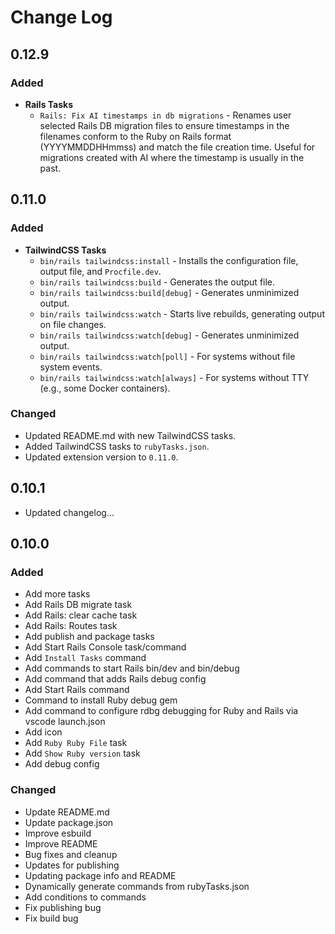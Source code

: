 # Change Log

## 0.12.9

### Added

- **Rails Tasks**
  - `Rails: Fix AI timestamps in db migrations` - Renames user selected Rails DB migration files to ensure timestamps in the filenames conform to the Ruby on Rails format (YYYYMMDDHHmmss) and match the file creation time. Useful for migrations created with AI where the timestamp is usually in the past.

## 0.11.0

### Added

- **TailwindCSS Tasks**
  - `bin/rails tailwindcss:install` - Installs the configuration file, output file, and `Procfile.dev`.
  - `bin/rails tailwindcss:build` - Generates the output file.
  - `bin/rails tailwindcss:build[debug]` - Generates unminimized output.
  - `bin/rails tailwindcss:watch` - Starts live rebuilds, generating output on file changes.
  - `bin/rails tailwindcss:watch[debug]` - Generates unminimized output.
  - `bin/rails tailwindcss:watch[poll]` - For systems without file system events.
  - `bin/rails tailwindcss:watch[always]` - For systems without TTY (e.g., some Docker containers).

### Changed

- Updated README.md with new TailwindCSS tasks.
- Added TailwindCSS tasks to `rubyTasks.json`.
- Updated extension version to `0.11.0`.

## 0.10.1

- Updated changelog...

## 0.10.0

### Added

- Add more tasks
- Add Rails DB migrate task
- Add Rails: clear cache task
- Add Rails: Routes task
- Add publish and package tasks
- Add Start Rails Console task/command
- Add `Install Tasks` command
- Add commands to start Rails bin/dev and bin/debug
- Add command that adds Rails debug config
- Add Start Rails command
- Command to install Ruby debug gem
- Add command to configure rdbg debugging for Ruby and Rails via vscode launch.json
- Add icon
- Add `Ruby Ruby File` task
- Add `Show Ruby version` task
- Add debug config

### Changed

- Update README.md
- Update package.json
- Improve esbuild
- Improve README
- Bug fixes and cleanup
- Updates for publishing
- Updating package info and README
- Dynamically generate commands from rubyTasks.json
- Add conditions to commands
- Fix publishing bug
- Fix build bug
